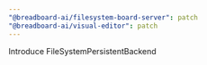 ```yaml
---
"@breadboard-ai/filesystem-board-server": patch
"@breadboard-ai/visual-editor": patch
---
```


Introduce FileSystemPersistentBackend
